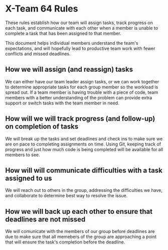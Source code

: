 # X-Team 64 Rules

These rules establish how our team will assign tasks,
track progress on each task, and communicate with each other 
when a member is unable to complete a task that has been assigned to that member.

This document helps individual members understand the team's expectations,
and will hopefully lead to productive team work with fewer conflicts
and missed deadlines.

## How we will assign (and reassign) tasks

We can either have our team leader assign tasks, or we can work together to 
determine appropriate tasks for each group member so the workload is spread out.
If a team member is having trouble with a piece of code, team members with a better
understanding of the problem can provide extra support or switch tasks with the
team member in need.

## How will we will track progress (and follow-up) on completion of tasks

We will break up the tasks and set deadlines and check ins to make sure we are
on pace to completing assignments on time. Using Git, keeping track of progress
and just how much code is being completed will be available for all members to see.

## How will will communicate difficulties with a task assigned to us

We will reach out to others in the group, addressing the difficulties
we have, and collaborate to determine best way to resolve the issue.

## How we will back up each other to ensure that deadlines are not missed

We will comunicate with the members of our group before deadlines are due
to make sure that all memebers of the group are approaching a point that 
will ensure the task's completion before the deadline.



